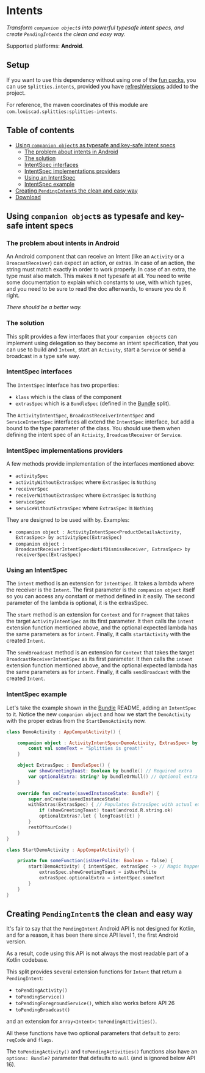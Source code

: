 # Intents

*Transform `companion object`s into powerful typesafe intent specs, and
create `PendingIntent`s the clean and easy way.*

Supported platforms: **Android**.

## Setup

If you want to use this dependency without using one of the [fun packs](../../README.md#download),
you can use `Splitties.intents`, provided you have [refreshVersions](https://github.com/jmfayard/refreshVersions) added to the project.

For reference, the maven coordinates of this module are `com.louiscad.splitties:splitties-intents`.

## Table of contents

* [Using `companion object`s as typesafe and key-safe intent specs](#using-companion-objects-as-typesafe-and-key-safe-intent-specs)
  * [The problem about intents in Android](#the-problem-about-intents-in-android)
  * [The solution](#the-solution)
  * [IntentSpec interfaces](#intentspec-interfaces)
  * [IntentSpec implementations providers](#intentspec-implementations-providers)
  * [Using an IntentSpec](#using-an-intentspec)
  * [IntentSpec example](#intentspec-example)
* [Creating `PendingIntent`s the clean and easy way](#creating-pendingintents-the-clean-and-easy-way)
* [Download](#download)

## Using `companion object`s as typesafe and key-safe intent specs

### The problem about intents in Android

An Android component that can receive an Intent (like an `Activity` or a
`BroacastReceiver`) can expect an action, or extras. In case of an action,
the string must match exactly in order to work properly. In case of an extra,
the type must also match. This makes it not typesafe at all. You need to write
some documentation to explain which constants to use, with which types,
and you need to be sure to read the doc afterwards, to ensure you do it right.

*There should be a better way.*

### The solution

This split provides a few interfaces that your `companion object`s can
implement using delegation so they become an intent specification, that you
can use to build and `Intent`, start an `Activity`, start a `Service` or send
a broadcast in a type safe way.

### IntentSpec interfaces

The `IntentSpec` interface has two properties:
* `klass` which is the class of the component
* `extrasSpec` which is a `BundleSpec` (defined in the [Bundle](../bundle)
split).

The `ActivityIntentSpec`, `BroadcastReceiverIntentSpec` and
`ServiceIntentSpec` interfaces all extend the `IntentSpec` interface, but
add a bound to the type parameter of the class. You should use them when
defining the intent spec of an `Activity`, `BroadcastReceiver` or `Service`.

### IntentSpec implementations providers

A few methods provide implementation of the interfaces mentioned above:
* `activitySpec`
* `activityWithoutExtrasSpec` where `ExtrasSpec` is `Nothing`
* `receiverSpec`
* `receiverWithoutExtrasSpec` where `ExtrasSpec` is `Nothing`
* `serviceSpec`
* `serviceWithoutExtrasSpec` where `ExtrasSpec` is `Nothing`

They are designed to be used with `by`. Examples:
* `companion object : ActivityIntentSpec<ProductDetailsActivity, ExtrasSpec> by activitySpec(ExtrasSpec)`
* `companion object : BroadcastReceiverIntentSpec<NotifDismissReceiver, ExtrasSpec> by receiverSpec(ExtrasSpec)`

### Using an IntentSpec

The `intent` method is an extension for `IntentSpec`. It takes a lambda where
the receiver is the `Intent`. The first parameter is the `companion object`
itself so you can access any constant or method defined in it easily. The
second parameter of the lambda is optional, it is the extrasSpec.

The `start` method is an extension for `Context` and for `Fragment` that
takes the target `ActivityIntentSpec` as its first parameter. It then calls the
`intent` extension function mentioned above, and the optional expected lambda
has the same parameters as for `intent`. Finally, it calls `startActivity`
with the created `Intent`.

The `sendBroadcast` method is an extension for `Context` that takes the
target `BroadcastReceiverIntentSpec` as its first parameter. It then calls
the `intent` extension function mentioned above, and the optional expected
lambda has the same parameters as for `intent`. Finally, it calls
`sendBroadcast` with the created `Intent`.

### IntentSpec example

Let's take the example shown in the [Bundle](../bundle) README, adding an
`IntentSpec` to it. Notice the new `companion object` and how we start the
`DemoActivity` with the proper extras from the `StartDemoActivity` now.

```kotlin
class DemoActivity : AppCompatActivity() {

    companion object : ActivityIntentSpec<DemoActivity, ExtrasSpec> by activitySpec(ExtrasSpec) {
        const val someText = "Splitties is great!"
    }

    object ExtrasSpec : BundleSpec() {
        var showGreetingToast: Boolean by bundle() // Required extra
        var optionalExtra: String? by bundleOrNull() // Optional extra
    }

    override fun onCreate(savedInstanceState: Bundle?) {
        super.onCreate(savedInstanceState)
        withExtras(ExtrasSpec) { // Populates ExtrasSpec with actual extras
            if (showGreetingToast) toast(android.R.string.ok)
            optionalExtras?.let { longToast(it) }
        }
        restOfYourCode()
    }
}

class StartDemoActivity : AppCompatActivity() {

    private fun someFunction(isUserPolite: Boolean = false) {
        start(DemoActivity) { intentSpec, extrasSpec -> // Magic happens here!
            extrasSpec.showGreetingToast = isUserPolite
            extrasSpec.optionalExtra = intentSpec.someText
        }
    }
}
```

## Creating `PendingIntent`s the clean and easy way

It's fair to say that the `PendingIntent` Android API is not designed for Kotlin,
and for a reason, it has been there since API level 1, the first Android version.

As a result, code using this API is not always the most readable part of a
Kotlin codebase.

This split provides several extension functions for `Intent` that return a
`PendingIntent`:
* `toPendingActivity()`
* `toPendingService()`
* `toPendingForegroundService()`, which also works before API 26
* `toPendingBroadcast()`

and an extension for `Array<Intent>`: `toPendingActivities()`.

All these functions have two optional parameters that default to zero:
`reqCode` and `flags`.

The `toPendingActivity()` and `toPendingActivities()` functions also have
an `options: Bundle?` parameter that defaults to `null` (and is ignored
below API 16).
